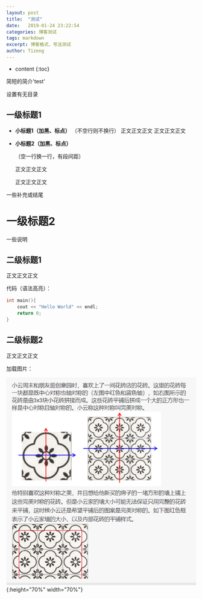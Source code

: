 ```yaml
---
layout: post
title:  "测试"
date:   2019-01-24 23:22:54
categories: 博客测试
tags: markdown
excerpt: 博客格式、写法测试
author: Tizeng
---
```


* content
{:toc}

简短的简介'test'

设置有无目录

## 一级标题1

* **小标题1（加黑、标点）**
    （不空行则不换行）
    正文正文正文
    正文正文正文
* **小标题2（加黑、标点）**

    （空一行换一行，有段间距）

    正文正文正文

    正文正文正文

一些补充或结尾

# 一级标题2

一些说明

## 二级标题1

正文正文正文

代码（语法高亮）：

```c++
int main(){
    cout << "Hello World" << endl;
    return 0;
}
```

## 二级标题2

正文正文正文

加载图片：

![ ](https://github.com/tizengyan/images/raw/master/brick1.png){:height="70%" width="70%"}